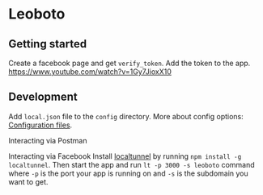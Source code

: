 # Leoboto

## Getting started
Create a facebook page and get `verify_token`. Add the token to the app.
https://www.youtube.com/watch?v=1Gy7JioxX10

## Development
Add `local.json` file to the `config` directory.
More about config options: [Configuration files](https://github.com/lorenwest/node-config/wiki/Configuration-Files).

Interacting via Postman

Interacting via Facebook
Install [localtunnel](https://localtunnel.github.io/www/) by running `npm install -g localtunnel`. Then start the app and run `lt -p 3000 -s leoboto` command where `-p` is the port your app is running on and `-s` is the subdomain you want to get.